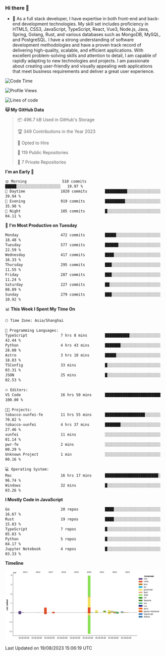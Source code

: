 ### Hi there 👋

- 🌱 As a full stack developer, I have expertise in both front-end and back-end development technologies. My skill set includes proficiency in HTML5, CSS3, JavaScript, TypeScript, React, Vue3, Node.js, Java, Spring, Golang, Rust, and various databases such as MongoDB, MySQL, and PostgreSQL. I have a strong understanding of software development methodologies and have a proven track record of delivering high-quality, scalable, and efficient applications. With excellent problem-solving skills and attention to detail, I am capable of rapidly adapting to new technologies and projects. I am passionate about creating user-friendly and visually appealing web applications that meet business requirements and deliver a great user experience.

<!--START_SECTION:waka-->
![Code Time](http://img.shields.io/badge/Code%20Time-1%2C099%20hrs%2035%20mins-blue)

![Profile Views](http://img.shields.io/badge/Profile%20Views-0-blue)

![Lines of code](https://img.shields.io/badge/From%20Hello%20World%20I%27ve%20Written-6.0%20million%20lines%20of%20code-blue)

**🐱 My GitHub Data** 

> 📦 496.7 kB Used in GitHub's Storage 
 > 
> 🏆 349 Contributions in the Year 2023
 > 
> 💼 Opted to Hire
 > 
> 📜 119 Public Repositories 
 > 
> 🔑 7 Private Repositories 
 > 
**I'm an Early 🐤** 

```text
🌞 Morning                510 commits         █████░░░░░░░░░░░░░░░░░░░░   19.97 % 
🌆 Daytime                1020 commits        ██████████░░░░░░░░░░░░░░░   39.94 % 
🌃 Evening                919 commits         █████████░░░░░░░░░░░░░░░░   35.98 % 
🌙 Night                  105 commits         █░░░░░░░░░░░░░░░░░░░░░░░░   04.11 % 
```
📅 **I'm Most Productive on Tuesday** 

```text
Monday                   472 commits         █████░░░░░░░░░░░░░░░░░░░░   18.48 % 
Tuesday                  577 commits         ██████░░░░░░░░░░░░░░░░░░░   22.59 % 
Wednesday                417 commits         ████░░░░░░░░░░░░░░░░░░░░░   16.33 % 
Thursday                 295 commits         ███░░░░░░░░░░░░░░░░░░░░░░   11.55 % 
Friday                   287 commits         ███░░░░░░░░░░░░░░░░░░░░░░   11.24 % 
Saturday                 227 commits         ██░░░░░░░░░░░░░░░░░░░░░░░   08.89 % 
Sunday                   279 commits         ███░░░░░░░░░░░░░░░░░░░░░░   10.92 % 
```


📊 **This Week I Spent My Time On** 

```text
🕑︎ Time Zone: Asia/Shanghai

💬 Programming Languages: 
TypeScript               7 hrs 8 mins        ███████████░░░░░░░░░░░░░░   42.44 % 
Python                   4 hrs 43 mins       ███████░░░░░░░░░░░░░░░░░░   28.08 % 
Astro                    3 hrs 10 mins       █████░░░░░░░░░░░░░░░░░░░░   18.83 % 
TSConfig                 33 mins             █░░░░░░░░░░░░░░░░░░░░░░░░   03.31 % 
JSON                     25 mins             █░░░░░░░░░░░░░░░░░░░░░░░░   02.53 % 

🔥 Editors: 
VS Code                  16 hrs 50 mins      █████████████████████████   100.00 % 

🐱‍💻 Projects: 
tobacco-xunfei-fe        11 hrs 55 mins      ██████████████████░░░░░░░   70.82 % 
tobacco-xunfei           4 hrs 37 mins       ███████░░░░░░░░░░░░░░░░░░   27.46 % 
xunfei                   11 mins             ░░░░░░░░░░░░░░░░░░░░░░░░░   01.14 % 
pwr-fe                   2 mins              ░░░░░░░░░░░░░░░░░░░░░░░░░   00.29 % 
Unknown Project          1 min               ░░░░░░░░░░░░░░░░░░░░░░░░░   00.16 % 

💻 Operating System: 
Mac                      16 hrs 17 mins      ████████████████████████░   96.74 % 
Windows                  32 mins             █░░░░░░░░░░░░░░░░░░░░░░░░   03.26 % 
```

**I Mostly Code in JavaScript** 

```text
Go                       20 repos            ████░░░░░░░░░░░░░░░░░░░░░   16.67 % 
Rust                     19 repos            ████░░░░░░░░░░░░░░░░░░░░░   15.83 % 
TypeScript               7 repos             █░░░░░░░░░░░░░░░░░░░░░░░░   05.83 % 
Python                   5 repos             █░░░░░░░░░░░░░░░░░░░░░░░░   04.17 % 
Jupyter Notebook         4 repos             █░░░░░░░░░░░░░░░░░░░░░░░░   03.33 % 
```



**Timeline**

![Lines of Code chart](https://raw.githubusercontent.com/elton/elton/main/assets/bar_graph.png)


 Last Updated on 19/08/2023 15:06:19 UTC
<!--END_SECTION:waka-->

<!--
**elton/elton** is a ✨ _special_ ✨ repository because its `README.md` (this file) appears on your GitHub profile.

Here are some ideas to get you started:

- 🔭 I’m currently working on ...
- 🌱 I’m currently learning ...
- 👯 I’m looking to collaborate on ...
- 🤔 I’m looking for help with ...
- 💬 Ask me about ...
- 📫 How to reach me: ...
- 😄 Pronouns: ...
- ⚡ Fun fact: ...
-->
